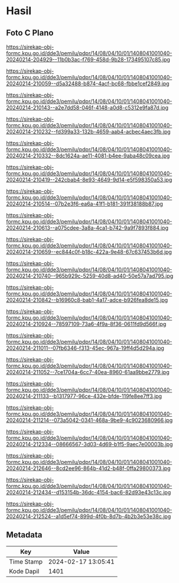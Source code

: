 # Hasil

## Foto C Plano

https://sirekap-obj-formc.kpu.go.id/dde3/pemilu/pdpr/14/08/04/10/01/1408041001040-20240214-204929--11b0b3ac-f769-458d-9b28-173495107c85.jpg

https://sirekap-obj-formc.kpu.go.id/dde3/pemilu/pdpr/14/08/04/10/01/1408041001040-20240214-210059--d5a32488-b874-4acf-bc68-fbbe1cef2849.jpg

https://sirekap-obj-formc.kpu.go.id/dde3/pemilu/pdpr/14/08/04/10/01/1408041001040-20240214-210143--a2e7dd58-046f-4148-a0d8-c5312e9fa87d.jpg

https://sirekap-obj-formc.kpu.go.id/dde3/pemilu/pdpr/14/08/04/10/01/1408041001040-20240214-210232--fd399a33-132b-4659-aab4-acbec4aec3fb.jpg

https://sirekap-obj-formc.kpu.go.id/dde3/pemilu/pdpr/14/08/04/10/01/1408041001040-20240214-210332--8dc1624a-ae11-4081-b4ee-9aba48c09cea.jpg

https://sirekap-obj-formc.kpu.go.id/dde3/pemilu/pdpr/14/08/04/10/01/1408041001040-20240214-210419--242cbab4-8e93-4649-9d14-e5f598350a53.jpg

https://sirekap-obj-formc.kpu.go.id/dde3/pemilu/pdpr/14/08/04/10/01/1408041001040-20240214-210514--07b2e3f6-ea6a-41f1-b181-391f38188b87.jpg

https://sirekap-obj-formc.kpu.go.id/dde3/pemilu/pdpr/14/08/04/10/01/1408041001040-20240214-210613--a075cdee-3a8a-4ca1-b742-9a9f7893f884.jpg

https://sirekap-obj-formc.kpu.go.id/dde3/pemilu/pdpr/14/08/04/10/01/1408041001040-20240214-210659--ec844c0f-b18c-422a-9e48-67c637453b6d.jpg

https://sirekap-obj-formc.kpu.go.id/dde3/pemilu/pdpr/14/08/04/10/01/1408041001040-20240214-210740--965b929c-5259-40d8-ad40-50e57a7ad795.jpg

https://sirekap-obj-formc.kpu.go.id/dde3/pemilu/pdpr/14/08/04/10/01/1408041001040-20240214-210842--b16960c8-bab1-4a17-adce-b926fea8de15.jpg

https://sirekap-obj-formc.kpu.go.id/dde3/pemilu/pdpr/14/08/04/10/01/1408041001040-20240214-210924--78597109-73a6-4f9a-8f36-0611fd9d566f.jpg

https://sirekap-obj-formc.kpu.go.id/dde3/pemilu/pdpr/14/08/04/10/01/1408041001040-20240214-211011--07fb6346-f313-45ec-967a-19ff4d5d294a.jpg

https://sirekap-obj-formc.kpu.go.id/dde3/pemilu/pdpr/14/08/04/10/01/1408041001040-20240214-211052--7ce1704a-6cc7-40ea-8960-61aa9bbe2779.jpg

https://sirekap-obj-formc.kpu.go.id/dde3/pemilu/pdpr/14/08/04/10/01/1408041001040-20240214-211133--b1317977-96ce-432e-bfde-119fe8ee7ff3.jpg

https://sirekap-obj-formc.kpu.go.id/dde3/pemilu/pdpr/14/08/04/10/01/1408041001040-20240214-211214--073a5042-0341-468a-9be9-4c9023680966.jpg

https://sirekap-obj-formc.kpu.go.id/dde3/pemilu/pdpr/14/08/04/10/01/1408041001040-20240214-212334--08666567-3d03-4d69-b1f5-9aec7e00003b.jpg

https://sirekap-obj-formc.kpu.go.id/dde3/pemilu/pdpr/14/08/04/10/01/1408041001040-20240214-212646--8cd2ee96-864b-41d2-b48f-0ffa29800373.jpg

https://sirekap-obj-formc.kpu.go.id/dde3/pemilu/pdpr/14/08/04/10/01/1408041001040-20240214-212434--d153154b-36dc-4154-bac6-82d93e43c13c.jpg

https://sirekap-obj-formc.kpu.go.id/dde3/pemilu/pdpr/14/08/04/10/01/1408041001040-20240214-212524--a1d5ef74-899d-4f0b-8d7b-4b2b3e53e38c.jpg


## Metadata

| Key        | Value               |
| ---------- | ------------------- |
| Time Stamp | 2024-02-17 13:05:41 |
| Kode Dapil | 1401                |



